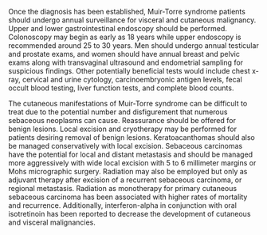 Once the diagnosis has been established, Muir-Torre syndrome patients should undergo annual surveillance for visceral and cutaneous malignancy. Upper and lower gastrointestinal endoscopy should be performed. Colonoscopy may begin as early as 18 years while upper endoscopy is recommended around 25 to 30 years. Men should undergo annual testicular and prostate exams, and women should have annual breast and pelvic exams along with transvaginal ultrasound and endometrial sampling for suspicious findings. Other potentially beneficial tests would include chest x-ray, cervical and urine cytology, carcinoembryonic antigen levels, fecal occult blood testing, liver function tests, and complete blood counts.

The cutaneous manifestations of Muir-Torre syndrome can be difficult to treat due to the potential number and disfigurement that numerous sebaceous neoplasms can cause. Reassurance should be offered for benign lesions. Local excision and cryotherapy may be performed for patients desiring removal of benign lesions. Keratoacanthomas should also be managed conservatively with local excision. Sebaceous carcinomas have the potential for local and distant metastasis and should be managed more aggressively with wide local excision with 5 to 6 millimeter margins or Mohs micrographic surgery. Radiation may also be employed but only as adjuvant therapy after excision of a recurrent sebaceous carcinoma, or regional metastasis. Radiation as monotherapy for primary cutaneous sebaceous carcinoma has been associated with higher rates of mortality and recurrence. Additionally, interferon-alpha in conjunction with oral isotretinoin has been reported to decrease the development of cutaneous and visceral malignancies.